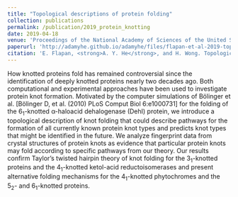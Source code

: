 ```yaml
---
title: "Topological descriptions of protein folding"
collection: publications
permalink: /publication/2019_protein_knotting
date: 2019-04-18
venue: 'Proceedings of the National Academy of Sciences of the United States of America'
paperurl: 'http://adamyhe.github.io/adamyhe/files/flapan-et-al-2019-topological-descriptions-of-protein-folding.pdf'
citation: 'E. Flapan, <strong>A. Y. He</strong>, and H. Wong. Topological descriptions of protein folding. <em>Proc. Natl. Acad. Sci. U.S.A.</em>, doi:10.1073/pnas.1808312116.'
---
```


How knotted proteins fold has remained controversial since the identification of deeply knotted proteins nearly two decades ago. Both computational and experimental approaches have been used to investigate protein knot formation. Motivated by the computer simulations of B&ouml;linger et al. [B&ouml;linger D, et al. (2010) PLoS Comput Biol 6:e1000731] for the folding of the 6<sub>1</sub>-knotted &alpha;-haloacid dehalogenase (DehI) protein, we introduce a topological description of knot folding that could describe pathways for the formation of all currently known protein knot types and predicts knot types that might be identified in the future. We analyze fingerprint data from crystal structures of protein knots as evidence that particular protein knots may fold according to specific pathways from our theory. Our results confirm Taylor’s twisted hairpin theory of knot folding for the 3<sub>1</sub>-knotted proteins and the 4<sub>1</sub>-knotted ketol-acid reductoisomerases and present alternative folding mechanisms for the 4<sub>1</sub>-knotted phytochromes and the 5<sub>2</sub>- and 6<sub>1</sub>-knotted proteins.
